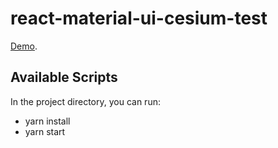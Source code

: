 # react-material-ui-cesium-test

[Demo](https://react-cesium-material-ui.vercel.app).

## Available Scripts

In the project directory, you can run:

- yarn install
- yarn start
